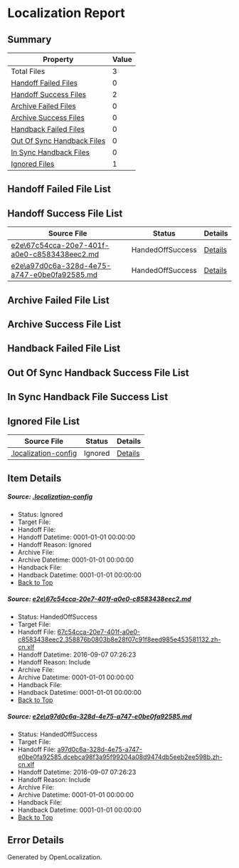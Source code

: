 # <a name='report-top'></a> Localization Report

## Summary
 Property | Value 
 -------- | ----- 
 Total Files | 3
[ Handoff Failed Files ](#handoff-failed-list)| 0
[ Handoff Success Files ](#handoff-success-list)| 2
[ Archive Failed Files ](#archive-failed-list)| 0
[ Archive Success Files ](#archive-success-list)| 0
[ Handback Failed Files ](#handback-failed-list)| 0
[ Out Of Sync Handback Files ](#outofsync-handback-success-list)| 0
[ In Sync Handback Files ](#insync-handback-success-list)| 0
[ Ignored Files ](#ignored-list)| 1

## <a name='handoff-failed-list'></a> Handoff Failed File List

## <a name='handoff-success-list'></a> Handoff Success File List
 Source File | Status | Details 
 ----------- | ------ | ------- 
 [e2e\67c54cca-20e7-401f-a0e0-c8583438eec2.md](https://github.com/OpenLocalizationTestOrg/ol-test0/blob/68004ac1591356c7ffa5f9396679be1adf229d7f/e2e/67c54cca-20e7-401f-a0e0-c8583438eec2.md) | HandedOffSuccess | [Details](#d2a18d8f190bdae6087266c7fa701f34062bc4271)
 [e2e\a97d0c6a-328d-4e75-a747-e0be0fa92585.md](https://github.com/OpenLocalizationTestOrg/ol-test0/blob/68004ac1591356c7ffa5f9396679be1adf229d7f/e2e/a97d0c6a-328d-4e75-a747-e0be0fa92585.md) | HandedOffSuccess | [Details](#4f2c6f4bede38f8c4eeddc17f57b4902754b3ba62)

## <a name='archive-failed-list'></a> Archive Failed File List

## <a name='archive-success-list'></a> Archive Success File List

## <a name='handback-failed-list'></a> Handback Failed File List

## <a name='outofsync-handback-success-list'></a> Out Of Sync Handback Success File List

## <a name='insync-handback-success-list'></a> In Sync Handback File Success List

## <a name='ignored-list'></a> Ignored File List
 Source File | Status | Details 
 ----------- | ------ | ------- 
 [.localization-config](https://github.com/OpenLocalizationTestOrg/ol-test0/blob/68004ac1591356c7ffa5f9396679be1adf229d7f/.localization-config) | Ignored | [Details](#3d4f252ac210baf56311d7e97dcc2db10974dbd20)

## Item Details
##### <a name='3d4f252ac210baf56311d7e97dcc2db10974dbd20'></a> Source: [.localization-config](https://github.com/OpenLocalizationTestOrg/ol-test0/blob/68004ac1591356c7ffa5f9396679be1adf229d7f/.localization-config)
* Status: Ignored
* Target File: 
* Handoff File: 
* Handoff Datetime: 0001-01-01 00:00:00
* Handoff Reason: Ignored
* Archive File: 
* Archive Datetime: 0001-01-01 00:00:00
* Handback File: 
* Handback Datetime: 0001-01-01 00:00:00
* [Back to Top](#report-top)

##### <a name='d2a18d8f190bdae6087266c7fa701f34062bc4271'></a> Source: [e2e\67c54cca-20e7-401f-a0e0-c8583438eec2.md](https://github.com/OpenLocalizationTestOrg/ol-test0/blob/68004ac1591356c7ffa5f9396679be1adf229d7f/e2e/67c54cca-20e7-401f-a0e0-c8583438eec2.md)
* Status: HandedOffSuccess
* Target File: 
* Handoff File: [67c54cca-20e7-401f-a0e0-c8583438eec2.358876b0803b8e28f07c91f8eed985e453581132.zh-cn.xlf](https://github.com/OpenLocalizationTestOrg/ol-test0-handoff/blob/17c86fb72b7aa302aacd45f92e0eacfdc426b894/ol-handoff/OpenLocalizationTestOrg/ol-test0-zhcn/ci/ht/67c54cca-20e7-401f-a0e0-c8583438eec2.358876b0803b8e28f07c91f8eed985e453581132.zh-cn.xlf)
* Handoff Datetime: 2016-09-07 07:26:23
* Handoff Reason: Include
* Archive File: 
* Archive Datetime: 0001-01-01 00:00:00
* Handback File: 
* Handback Datetime: 0001-01-01 00:00:00
* [Back to Top](#report-top)

##### <a name='4f2c6f4bede38f8c4eeddc17f57b4902754b3ba62'></a> Source: [e2e\a97d0c6a-328d-4e75-a747-e0be0fa92585.md](https://github.com/OpenLocalizationTestOrg/ol-test0/blob/68004ac1591356c7ffa5f9396679be1adf229d7f/e2e/a97d0c6a-328d-4e75-a747-e0be0fa92585.md)
* Status: HandedOffSuccess
* Target File: 
* Handoff File: [a97d0c6a-328d-4e75-a747-e0be0fa92585.dcebca98f3a95f99204a08d9474db5eeb2ee598b.zh-cn.xlf](https://github.com/OpenLocalizationTestOrg/ol-test0-handoff/blob/17c86fb72b7aa302aacd45f92e0eacfdc426b894/ol-handoff/OpenLocalizationTestOrg/ol-test0-zhcn/ci/ht/a97d0c6a-328d-4e75-a747-e0be0fa92585.dcebca98f3a95f99204a08d9474db5eeb2ee598b.zh-cn.xlf)
* Handoff Datetime: 2016-09-07 07:26:23
* Handoff Reason: Include
* Archive File: 
* Archive Datetime: 0001-01-01 00:00:00
* Handback File: 
* Handback Datetime: 0001-01-01 00:00:00
* [Back to Top](#report-top)


## Error Details

Generated by OpenLocalization.
